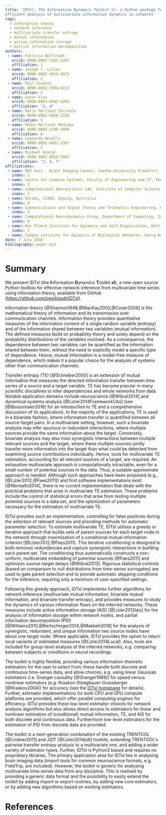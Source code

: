 ```yaml
---
title: 'IDTxl: The Information Dynamics Toolkit xl: a Python package for the
efficient analysis of multivariate information dynamics in networks'
tags:
  - information theory
  - network inference
  - multivariate transfer entropy
  - mutual information
  - active information storage
  - partial information decomposition
authors:
 - name: Patricia Wollstadt
   orcid: 0000-0002-7105-5207
   affiliation: 1
 - name: Joseph T. Lizier
   orcid: 0000-0002-9910-8972
   affiliation: 2
 - name: Raul Vicente
   orcid: 0000-0002-7894-6213
   affiliation: 3
 - name: Conor Finn
   orcid: 0000-0001-8542-4205
   affiliation: "2, 4"
 - name: Mario Martinez Zarzuela
   orcid: 0000-0002-6866-3316
   affiliation: 5
 - name: Pedro Martinez Mediano
   orcid: 0000-0003-1789-5894
   affiliation: 6
 - name: Leonardo Novelli
   orcid: 0000-0002-6081-3367
   affiliation: 2
 - name: Michael Wibral
   orcid: 0000-0001-8010-5862
   affiliation: "1, 6, 7"
affiliations:
 - name: MEG Unit , Brain Imaging Center, Goethe-University Frankfurt, Fankfurt am Main, Germany
   index: 1
 - name: Centre for Complex Systems, Faculty of Engineering and IT, The Univeristy of Sydney, Sydney, Australia
   index: 2
 - name: Computational Neuroscience Lab, Institute of Computer Science, Tartu, Estonia
   index: 3
 - name: Data61, CSIRO, Epping, Australia
   index: 4
 - name: Communications and Signal Theory and Telematics Engineering, University of Valladolid, Valladolid, Spain
   index: 5
 - name: Computational Neurodynamics Group, Department of Computing, Imperial College London, London, United Kingdom
   index: 6
 - name: Max Planck Institute for Dynamics and Self-Organization, Göttingen, Germany
   index: 7
 - name: Campus institute for Dynamics of Biological Networks, Georg-August Universität, Göttingen, Germany
date: 7 July 2018
bibliography: paper.bib
---
```


# Summary

We present IDTxl (the **I**nformation **D**ynamics **T**oolkit **xl**), a new
open source Python toolbox for effective network inference from multivariate
time series using information theory, available from GitHub
(https://github.com/pwollstadt/IDTxl).

Information theory [@Shannon1948,@MacKay2003,@Cover2006] is the mathematical
theory of information and its transmission over communication channels.
Information theory provides quantitative measures of the information content of
a single random variable (entropy) and of the information shared between two
variables (mutual information). The defined measures build on probability
theory and solely depend on the probability distributions of the variables
involved. As a consequence, the dependence between two variables can be
quantified as the information shared between them, without the need to
explicitly model a specific type of dependence. Hence, mutual information is a
model-free measure of dependence, which makes it a popular choice for the
analysis of systems other than communication channels.

Transfer entropy (TE) [@Schreiber2000] is an extension of mutual information
that measures the directed information transfer between time series of a source
and a target variable. TE has become popular in many scientific disciplines to
infer dependencies and whole networks from data. Notable application domains
include neuroscience [@Wibral2014] and dynamical systems analysis
[@Lizier2014FrameworkCAs] (see [@Bossomaier2016] for an introduction to TE and
a comprehensive discussion of its application). In the majority of the
applications, TE is used in a bivariate fashion, where information transfer is
quantified between all source-target pairs. In a multivariate setting, however,
such a bivariate analysis may infer spurious or redundant interactions, where
multiple sources provide the same information about the target. Conversely,
bivariate analysis may also miss synergistic interactions between multiple
relevant sources and the target, where these multiple sources jointly transfer
more information into the target than what could be detected from examining
source contributions individually. Hence, tools for multivariate TE estimation,
accounting for all relevant sources of a target, are required. An exhaustive
multivariate approach is computationally intractable, even for a small number
of potential sources in the data. Thus, a suitable approximate approach is
needed. Although such approaches have been proposed (e.g.,
[@Lizier2012,@Faes2011]) and first software implementations exist
[@Montalto2014], there is no current implementation that deals with the
practical problems that arise in multivariate TE estimation. These problems
include the control of statistical errors that arise from testing multiple
potential sources in a data set, and the optimization of parameters necessary
for the estimation of multivariate TE.

IDTxl provides such an implementation, controlling for false positives during
the selection of relevant sources and providing methods for automatic parameter
selection. To estimate multivariate TE, IDTxl utilises a greedy or iterative
approach that builds sets of parent sources for each target node in the network
through maximisation of a conditional mutual information criterion
[@Lizier2012,@Faes2011]. This iterative conditioning is designed to both
removes redundancies and capture synergistic interactions in building each
parent set. The conditioning thus automatically constructs a non-uniform,
multivariate embedding of potential sources [@Faes2011] and optimizes
source-target delays [@Wibral2013]. Rigorous statistical controls (based on
comparison to null distributions from time-series surrogates) are used to gate
parent selection and to provide automatic stopping conditions for the
inference, requiring only a minimum of user-specified settings.

Following this greedy approach, IDTxl implements further algorithms for network
inference (multivariate mutual information, bivariate mutual information, and
bivariate transfer entropy), and provides measures to study the dynamics of
various information flows on the inferred networks. These measures include
active information storage (AIS) [@Lizier2012lais] for the analysis of
information storage within network nodes, and partial information decomposition
(PID) [@Williams2010,@Bertschinger2014,@Makkeh2018] for the analysis of
synergistic, redundant, and unique information two source nodes have about one
target node. Where applicable, IDTxl provides the option to return local
variants of estimated measures [@Lizier2014Local]. Also, tools are included for
group-level analysis of the inferred networks, e.g. comparing between subjects
or conditions in neural recordings.

The toolkit is highly flexible, providing various information-theoretic
estimators for the user to select from; these handle both discrete and
continuous time-series data, and allow choices, e.g. using linear Gaussian
estimators (i.e. Granger causality [@Granger1969]) for speed versus nonlinear
estimators (e.g. Kraskov-Stoegbauer-Grassberger [@Kraskov2004]) for accuracy
(see the [IDTxl homepage](https://github.com/pwollstadt/IDTxl) for details).
Further, estimator implementations for both CPU and GPU compute platforms are
provided, which offer parallel computing engines for efficiency. IDTxl provides
these low-level estimator choices for network analysis algorithms but also
allows direct access to estimators for linear and nonlinear estimation of
(conditional) mutual information, TE, and AIS for both discrete and continuous
data. Furthermore low-level estimators for the estimation of PID from discrete
data are provided.

The toolkit is a next-generation combination of the existing TRENTOOL
[@Lindner2011] and JIDT [@Lizier2014jidt] toolkits, extending TRENTOOL's
pairwise transfer entropy analysis to a multivariate one, and adding a wider
variety of estimator types. Further, IDTxl is Python3 based and requires no
proprietary libraries. The primary application area for IDTxl lies in analysing
brain imaging data (import tools for common neuroscience formats, e.g.
FieldTrip, are included). However, the toolkit is generic for analysing
multivariate time-series data from any discipline. This is realised by
providing a generic data format and the possibility to easily extend the
toolkit by adding import or export routines, by adding new core estimators, or
by adding new algorithms based on existing estimators.

# References
